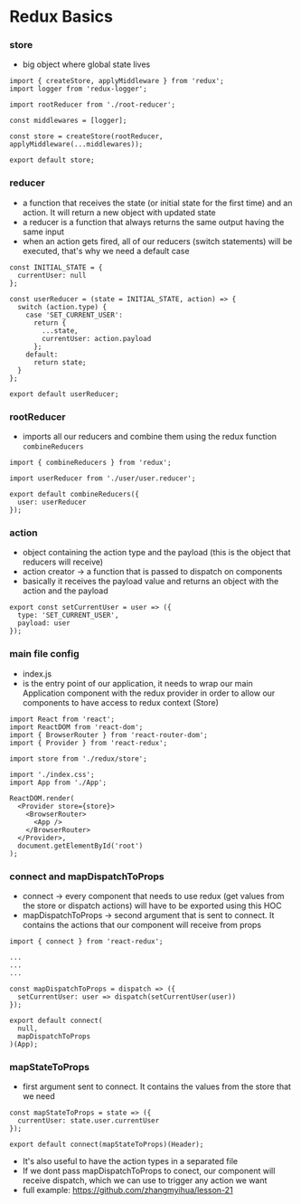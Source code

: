 # Redux Basics

### store

- big object where global state lives

```
import { createStore, applyMiddleware } from 'redux';
import logger from 'redux-logger';

import rootReducer from './root-reducer';

const middlewares = [logger];

const store = createStore(rootReducer, applyMiddleware(...middlewares));

export default store;
```

### reducer

- a function that receives the state (or initial state for the first time) and an action. It will return a new object with updated state
- a reducer is a function that always returns the same output having the same input
- when an action gets fired, all of our reducers (switch statements) will be executed, that's why we need a default case

```
const INITIAL_STATE = {
  currentUser: null
};

const userReducer = (state = INITIAL_STATE, action) => {
  switch (action.type) {
    case 'SET_CURRENT_USER':
      return {
        ...state,
        currentUser: action.payload
      };
    default:
      return state;
  }
};

export default userReducer;
```

### rootReducer

- imports all our reducers and combine them using the redux function `combineReducers`

```
import { combineReducers } from 'redux';

import userReducer from './user/user.reducer';

export default combineReducers({
  user: userReducer
});
```

### action

- object containing the action type and the payload (this is the object that reducers will receive)
- action creator -> a function that is passed to dispatch on components
- basically it receives the payload value and returns an object with the action and the payload

```
export const setCurrentUser = user => ({
  type: 'SET_CURRENT_USER',
  payload: user
});
```

### main file config

- index.js
- is the entry point of our application, it needs to wrap our main Application component with the redux provider in order to allow our components to have access to redux context (Store)

```
import React from 'react';
import ReactDOM from 'react-dom';
import { BrowserRouter } from 'react-router-dom';
import { Provider } from 'react-redux';

import store from './redux/store';

import './index.css';
import App from './App';

ReactDOM.render(
  <Provider store={store}>
    <BrowserRouter>
      <App />
    </BrowserRouter>
  </Provider>,
  document.getElementById('root')
);
```

### connect and mapDispatchToProps

- connect -> every component that needs to use redux (get values from the store or dispatch actions) will have to be exported using this HOC
- mapDispatchToProps -> second argument that is sent to connect. It contains the actions that our component will receive from props

```
import { connect } from 'react-redux';

...
...
...

const mapDispatchToProps = dispatch => ({
  setCurrentUser: user => dispatch(setCurrentUser(user))
});

export default connect(
  null,
  mapDispatchToProps
)(App);
```

### mapStateToProps

- first argument sent to connect. It contains the values from the store that we need

```
const mapStateToProps = state => ({
  currentUser: state.user.currentUser
});

export default connect(mapStateToProps)(Header);
```


* It's also useful to have the action types in a separated file
* If we dont pass mapDispatchToProps to conect, our component will receive dispatch, which we can use to trigger any action we want
* full example: https://github.com/zhangmyihua/lesson-21
